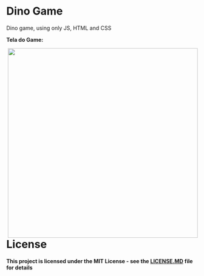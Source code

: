 # Dino Game 
Dino game, using only JS, HTML and CSS

<p><b>Tela do Game:<b/><p/>
<img src="https://user-images.githubusercontent.com/89361754/156388453-fee3832d-f7d4-492e-854e-e1e7dda5a539.png" style="float:right;width:500px">

# License
This project is licensed under the MIT License - see the [LICENSE.MD](https://github.com/Liano72/Dino-Google/blob/main/LICENSE.MD) file for details
